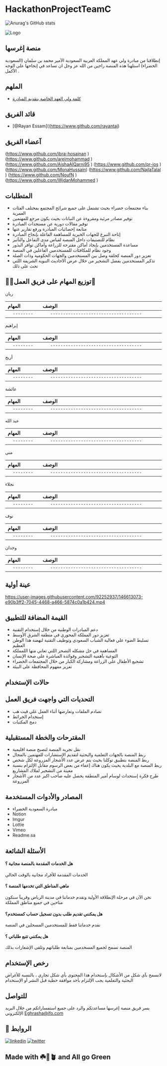 # HackathonProjectTeamC
![Anurag's GitHub stats](https://github-readme-stats.vercel.app/api?username=MonaHussain&theme=vue-dark&show_icons=true)



![Logo](https://i.imgur.com/9vDXGiy.jpg)



##  منصة إغرسها


   إنطلاقنا من مبادرة ولي عهد المملكة العربية السعودية الآمير محمد بن سلمان  (السعودية الخضراء) استلهنا هذه المنصة راجين من الله عز وجل ان تساعد في إنجاحها على الوجه الأكمل . 
## الملهم

 
 - [كلمة ولي العهد الخاصة بتقديم المبادرة ](https://www.youtube.com/watch?v=NbGxpOwCPsA)
  

## قائد الفريق

- [@Rayan Essam]((https://www.github.com/rayantaj)

## آعضاء الفريق

 (https://www.github.com/ibra-hosainan
)
(https://www.github.com/arejmohammad
)
 (https://www.github.com/AishaAlQarni95
)
(https://www.github.com/pr-ios
)
(https://www.github.com/MonaHussain)
(https://www.github.com/NajlaTalal
)
     (https://www.github.com/NoufN
)
(https://www.github.com/WjdanMohammed
)
## المتطلبات

- بناء مجتمعات خضراء بحيث تشتمل على جميع شرائح المجتمع بمختلف الفئات العمرية
-  توفير مصادر مرئية ومقروءة عن النباتات بحيث يكون مرجع للمهتمين
- توفير مقالات دورية عن مستجدات المبادرة
- متابعة إحصائيات المبادرة ورفع تقارير عنها
-  إتاحة التبرع للجهات الخيرية للمساهمة الفاعلة بإنجاح المبادرة   
- نظام للتصنيفات داخل المنصة لقياس مدى التفاعل والتآثير 
- مساعدة المستخدمين بإيجاد أماكن مقترحة للزراعة وأماكن توافر البذور
- وجود نظام للمكافئات للمستخدمين الفاعلين في المنصة 
- تعزيز دور المنصة كحلقة وصل بين المستخدمين والجهات الحكومية وذات الصلة
- تذكير المستخدمين  بفضل التشجير من خلال  عرض الآحاديث النبوية الشريفة اللتي تحث على ذلك
##  👯‍♀️توزيع المهام على فريق العمل🤩  




  ريان


| المهام | الوصف     | 
| :-------- | :------- | 
| `   --------     ` | `    ------------------------------------                     ` | 




  إبراهيم


| المهام | الوصف     | 
| :-------- | :------- | 
| `   --------     ` | `    ------------------------------------                     ` | 



  أريج


| المهام | الوصف     | 
| :-------- | :------- | 
| `   --------     ` | `    ------------------------------------                     ` | 



  عائشة


| المهام | الوصف     | 
| :-------- | :------- | 
| `   --------     ` | `    ------------------------------------                     ` | 




عبد الله


| المهام | الوصف     | 
| :-------- | :------- | 
| `   --------     ` | `    ------------------------------------                     ` | 




  منى


| المهام | الوصف     | 
| :-------- | :------- | 
| `   --------     ` | `    ------------------------------------                     ` | 



  نجلاء


| المهام | الوصف     | 
| :-------- | :------- | 
| `   --------     ` | `    ------------------------------------                     ` | 



 نوف


| المهام | الوصف     | 
| :-------- | :------- | 
| `   --------     ` | `    ------------------------------------                     ` | 



  وجدان


| المهام | الوصف     | 
| :-------- | :------- | 
| `   --------     ` | `    ------------------------------------                     ` | 



## عينة أولية

https://user-images.githubusercontent.com/92252937/146613073-e90b3ff2-7045-4468-a466-5874c0a1b424.mp4


## القيمة المضافة للتطبيق

- دعم المبادرات الوطنية من خلال إستخدام التقنية
- تعزيز دور المملكة المحوري في منطقة الشرق الأوسط
- تسليط الضوء علي فعالية الشباب السعودي وتوظيف التقنية لنهضة هذا الوطن العظيم
- المساهمة في حل مشكله التصحر اللتي تعاني منها اللمملكة
- التوعية بآهمية التشجير وفوائدة المباشرة على صحة الإنسان
- تشجيع الأطفال علي الزراعة ومشاركة الكبار من خلال المجتمعات الخضراء
- تعزيز مفهوم المحافظة على البيئة
## حالات الإستخدام









## التحديات التي واجهت فريق العمل
- تصادم الملفات وتعارضها أثناء العمل علي قيت هب
- إستخدام الخرائط 
- دمج المكتبات

## المقترحات والخطة المستقبلية 

- نقل تجربة المنصة لتصبح منصة اقليمية
- ربط المنصة بالجهات التعلمية والبحثية لتقديم الإستشارات للمهتمين بالمجال
- ربط المنصة بتطبيق توكلنا بحيث يتم عرض عدد الأشجار المزروعة لكل شخص
- ربط المنصة مع البلدية يحيث يكون هناك إعفاء من بعض الرسوم مقابل الإلتزام بنسبة معينة من التشجير لملاك المشاريع
- طرح فكرة إستحداث لوسام أمير المنطقة يحصل عليه صاحب اكبر عدد من الأشجار المزروعة
## المصادر والأدوات المستخدمة   

- مبادرة السعودية الخضراء
- Notion
- Imgur
- Lottie
- Vimeo
- Readme.sa

## الأسئلة الشائعة

#### هل  الخدمات المقدمة بالمنصة مجانية ؟

الخدمات المقدمة للأفراد مجانية بالوقت الحالي

#### ماهي المناطق التي تخدمها المنصة ؟

 نحن الآن في مرحلة الإنطلاقة الأولية ونقدم خدماتنا في مدينة الرياض وقريبآ سنكون متاحين في جميع مناطق المملكة     

#### هل يمكنني تقديم طلب بدون تسجيل حساب كمستخدم؟

نقدم خدماتنا فقط للمستخدمين المسجلين في المنصة

#### هل يمكنني تتبع طلباتي ؟

المنصة تسمح لجميع المسخدمين  بمتابعة طلباتهم وتلقى الإشعارات بذلك
## رخص الإستخدام

لانسمح بآي شكل من الأشكال بإستخدام هذا المحتوى بأي شكل تجاري ، بالنسبة للأغراض البحثية والتعلمية يجب الإلتزام بأخد موافقة خطية قبل النشر أو الإستخدام


## للتواصل

يسر فريق منصة إغرسها  مساعدتكم والرد على جميع  استفساراتكم من خلال البريد الإلكتروني Eghrasha@ifo.com

## 🔗 الروابط

[![linkedin](https://img.shields.io/badge/linkedin-0A66C2?style=for-the-badge&logo=linkedin&logoColor=green)](https://www.linkedin.com/)
[![twitter](https://img.shields.io/badge/twitter-1DA1F2?style=for-the-badge&logo=twitter&logoColor=green)](https://twitter.com/)



   ## Made with ☘️💚🪴 and All go Green   


